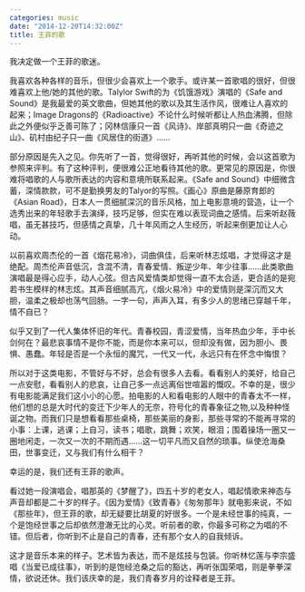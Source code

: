 ```yaml
---
categories: music
date: "2014-12-20T14:32:00Z"
title: 王菲的歌
---
```

我决定做一个王菲的歌迷。

我喜欢各种各样的音乐，但很少会喜欢上一个歌手。或许某一首歌唱的很好，但很难喜欢上他/她的其他的歌。Talylor Swift的为《饥饿游戏》演唱的《Safe and Sound》是我最爱的英文歌曲，但她其他的歌以及其生活作风，很难让人喜欢的起来；Image Dragons的《Radioactive》不论什么时候听都让人热血沸腾，但除此之外便似乎乏善可陈了；冈林信康只一首《风诗》、岸部真明只一曲《奇迹之山》、矶村由纪子只一曲《风居住的街道》……

部分原因是先入之见。你先听了一首，觉得很好，再听其他的时候，会以这首歌为参照来评判。有了这种评判，便很难公正地看待其他的歌。更常见的原因是，你很难将唱歌的人与歌所表达的内容和意境所联系起来。《Safe and Sound》中细微含蓄，深情款款，可不是勤换男友的Talyor的写照。《画心》原曲是藤原育郎的《Asian Road》，日本人一贯细腻深沉的音乐风格，加上电影意境的营造，让一个选秀出来的年轻歌手去演绎，技巧足够，但实在难以表现词曲之感情。后来听赵薇唱，虽无甚技巧，但感情之真挚，几十年风雨之人生经历，听起来倒更加让人心动。

以前喜欢周杰伦的一首《烟花易冷》，词曲俱佳，后来听林志炫唱，才觉得这才是绝配。周杰伦声音低沉，含混不清，青春爱情、叛逆少年、年少往事……此类歌曲演唱最是得心应手，动人心弦。但古风爱情类却觉得一直不太合适，更合适的是宛若书生模样的林志炫。其声音细腻高亢，《烟火易冷》中的爱情则是深沉而又大胆，温柔之极却也荡气回肠。一字一句，声声入耳，有多少人的思绪已穿越千年，情不自已？

似乎又到了一代人集体怀旧的年代。青春校园，青涩爱情，当年热血少年，手中长剑何在？最悲哀事情不是你不能，而是你本来可以，但却没有做，因为胆小、畏惧、愚蠢。年轻是否是一个永恒的魔咒，一代又一代，永远只有在怀念中悔恨？

所以对于这类电影，不管好与不好，总会有很多人去看。看看别人的美好，给自己一点安慰，看看别人的悲哀，让自己多一点远离俗世喧嚣的慨叹。不幸的是，很少有电影能满足我们这小小的心愿。拍电影的人和看电影的人眼中的青春太不一样，他们想的总是大时代的变迁下少年人的无奈，符号化的青春象征之物,以及种种怪诞之物。而我们只是想看看那些桌椅，那些美丽的身影，那些寻常的不能再寻常的小事：上课，逃课；上自习，读书；唱歌，跳舞；欢笑，眼泪；围着操场一圈又一圈地闲走，一次又一次的不期而遇……这一切平凡而又自然的琐事。纵使沧海桑田，世事变迁，又与我们有什么相干？

幸运的是，我们还有王菲的歌声。

看过她一段演唱会，唱那英的《梦醒了》，四五十岁的老女人，唱起情歌来神态与声音却都是二十岁的样子。《因为爱情》《致青春》《匆匆那年》就电影来说，不如《那些年》，但王菲的歌，却无疑要比胡夏的好很多。一个是未经世事的纯真，一个是饱经世事之后却依然澄澈无比的心灵。听前者的歌，你最多可称之为唱的不错。但后者，你听到不止是自己的青春，还有那个女人的自我倾诉。

这才是音乐本来的样子。艺术皆为表达，而不是炫技与包装。你听林忆莲与李宗盛唱《当爱已成往事》，听到的是饱经沧桑之后的豁达，再听张国荣唱，则是拳拳深情，欲说还休。我们该庆幸的是，我们青春岁月的诠释者是王菲。











